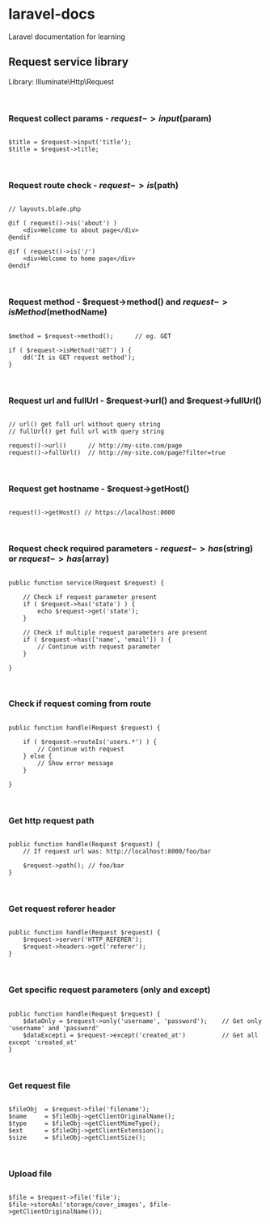 # laravel-docs
Laravel documentation for learning  
  
  
## Request service library  

Library: Illuminate\Http\Request

<br>

### Request collect params - $request->input($param)

```

$title = $request->input('title');
$title = $request->title;

```  

<br>
  
### Request route check - $request->is($path)

```

// layouts.blade.php 

@if ( request()->is('about') )
    <div>Welcome to about page</div>
@endif

@if ( request()->is('/')
    <div>Welcome to home page</div>
@endif

```

<br>

### Request method - $request->method() and $request->isMethod($methodName)

```

$method = $request->method();      // eg. GET

if ( $request->isMethod('GET') ) {
    dd('It is GET request method');
}

```

<br>

### Request url and fullUrl - $request->url() and $request->fullUrl()  

```

// url() get full url without query string 
// fullUrl() get full url with query string

request()->url()      // http://my-site.com/page
request()->fullUrl()  // http://my-site.com/page?filter=true

```

<br>

### Request get hostname - $request->getHost() 

```

request()->getHost() // https://localhost:8000

```

<br>

### Request check required parameters - $request->has($string) or $request->has($array)  
  
```

public function service(Request $request) {

    // Check if request parameter present
    if ( $request->has('state') ) {
        echo $request->get('state');
    }
    
    // Check if multiple request parameters are present
    if ( $request->has(['name', 'email']) ) {
        // Continue with request parameter
    }
    
}

```  

<br>
  
### Check if request coming from route  
  
```

public function handle(Request $request) {

    if ( $request->routeIs('users.*') ) {
        // Continue with request
    } else {
        // Show error message
    }

}

```

<br>

### Get http request path  

```

public function handle(Request $request) {
    // If request url was: http://localhost:8000/foo/bar
    
    $request->path(); // foo/bar
}

```  

<br>

### Get request referer header  

```

public function handle(Request $request) {
    $request->server('HTTP_REFERER');
    $request->headers->get('referer');
}

```

<br>

### Get specific request parameters (only and except)

```

public function handle(Request $request) {
    $dataOnly = $request->only('username', 'password');    // Get only 'username' and 'password'
    $dataExcepti = $request->except('created_at')          // Get all except 'created_at'
}

```

<br>

### Get request file  

```

$fileObj  = $request->file('filename');
$name     = $fileObj->getClientOriginalName();
$type     = $fileObj->getClientMimeType();
$ext      = $fileObj->getClientExtension();
$size     = $fileObj->getClientSize();

```  

<br>

### Upload file  

```

$file = $request->file('file');
$file->storeAs('storage/cover_images', $file->getClientOriginalName());

```
